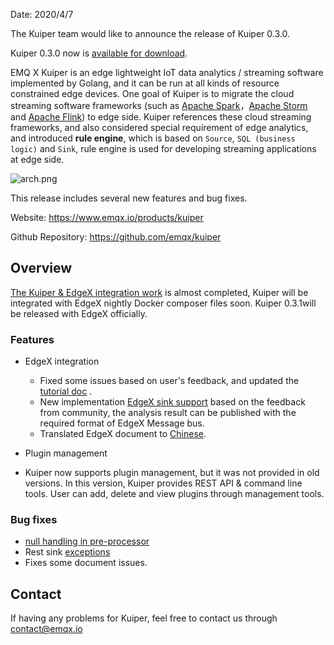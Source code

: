 

Date: 2020/4/7

The Kuiper team would like to announce the release of Kuiper 0.3.0. 

Kuiper 0.3.0 now is [available for download](https://github.com/emqx/kuiper/releases/tag/0.3.0).

EMQ X Kuiper is an edge lightweight IoT data analytics / streaming software implemented by Golang, and it can be run at all kinds of resource constrained edge devices. One goal of Kuiper is to migrate the cloud streaming software frameworks (such as [Apache Spark](https://spark.apache.org/)，[Apache Storm](https://storm.apache.org/) and [Apache Flink](https://flink.apache.org/)) to edge side. Kuiper references these cloud streaming frameworks, and also considered special requirement of edge analytics, and introduced **rule engine**, which is based on `Source`, `SQL (business logic)` and `Sink`, rule engine is used for developing streaming applications at edge side.

![arch.png](https://static.emqx.net/images/e4060fb08581f4c76fd97f4a6421e6be.png)

This release includes several new features and bug fixes.

Website: <https://www.emqx.io/products/kuiper>

Github Repository: <https://github.com/emqx/kuiper>

## Overview

[The Kuiper & EdgeX integration work](https://github.com/emqx/kuiper/projects/4) is almost completed, Kuiper will be integrated with EdgeX nightly Docker composer files soon. Kuiper 0.3.1will be released with EdgeX officially.

### Features

- EdgeX integration

  - Fixed some issues based on user's feedback, and updated the [tutorial doc](https://github.com/emqx/kuiper/blob/master/docs/en_US/edgex/edgex_rule_engine_tutorial.md) . 
  - New implementation [EdgeX sink support](https://github.com/emqx/kuiper/blob/master/docs/en_US/rules/sinks/edgex.md) based on the feedback from community, the analysis result can be published with the required format of EdgeX Message bus.
  - Translated EdgeX document to [Chinese](https://github.com/emqx/kuiper/blob/master/docs/zh_CN/edgex/edgex_rule_engine_tutorial.md).
- Plugin management
- Kuiper now supports plugin management, but it was not provided in old versions. In this version, Kuiper provides REST API & command line tools. User can add, delete and view plugins through management tools. 

### Bug fixes

- [null handling in pre-processor](https://github.com/emqx/kuiper/issues/185)
- Rest sink [exceptions](https://github.com/emqx/kuiper/issues/173)
- Fixes some document issues.

## Contact

If having any problems for Kuiper, feel free to contact us through [contact@emqx.io](mailto:contact@emqx.io)